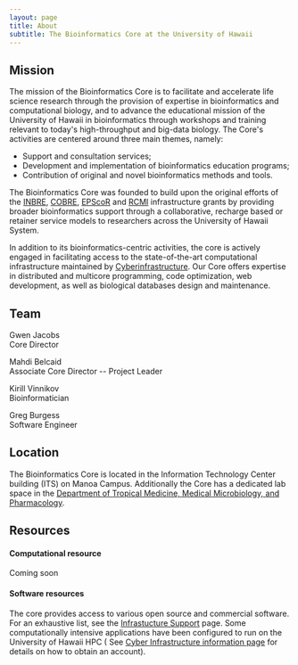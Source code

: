 ```yaml
---
layout: page
title: About
subtitle: The Bioinformatics Core at the University of Hawaii
---
```


Mission
-------

The mission of the Bioinformatics Core is to facilitate and accelerate
life science research through the provision of expertise in
bioinformatics and computational biology, and to advance the
educational mission of the University of Hawaii in bioinformatics
through workshops and training relevant to today's high-throughput and
big-data biology. The Core's activities are centered around three main themes, namely:

+	 Support and consultation services;
+ 	 Development and implementation of bioinformatics education programs;
+ 	 Contribution of original and novel bioinformatics methods and tools.


The Bioinformatics Core was founded to build upon the original efforts of the <a
href="">INBRE</a>, <a href="http://pceidr.jabsom.hawaii.edu/">COBRE</a>, <a href="">EPScoR</a> and <a
href="">RCMI</a> infrastructure grants by providing broader
bioinformatics support through a collaborative, recharge based or
retainer service models to researchers across the University of Hawaii
System.

In addition to its bioinformatics-centric activities, the core is
actively engaged in facilitating access to the state-of-the-art
computational infrastructure maintained by <a href="">Cyberinfrastructure</a>. Our Core offers
expertise in distributed and multicore programming, code
optimization, web development, as well as  biological databases design
and maintenance.



Team
----

Gwen Jacobs<br/>
Core Director

Mahdi Belcaid<br/>
Associate Core Director -- Project Leader

Kirill Vinnikov<br/>
Bioinformatician

Greg Burgess<br/>
Software Engineer

Location
--------

The Bioinformatics Core is located in the Information Technology
Center building (ITS) on Manoa Campus. Additionally the Core has a
dedicated lab space in the [Department of Tropical Medicine, Medical
Microbiology, and
Pharmacology](http://manoa.hawaii.edu/tropicalmedicine/ "JABSOM").


Resources
---------

#### Computational resource

Coming soon

#### Software resources

The core provides access to various open source and commercial
software. For an exhaustive list, see the <a href="">Infrastucture
Support</a> page. Some computationally intensive applications have
been configured to run on the University of Hawaii HPC ( See <a
href="">Cyber Infrastructure information page</a> for details on how
to obtain an account).